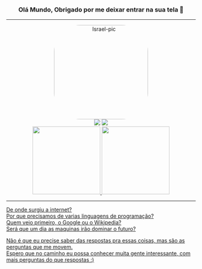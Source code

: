 ### <p align="center">Olá Mundo, Obrigado por me deixar entrar na sua tela 👋

***

<div align="center">
  <img alt="Israel-pic" height="250" style="border-radius: 70px;" src="https://media-exp1.licdn.com/dms/image/D4D03AQEZr3VmJviEXw/profile-displayphoto-shrink_800_800/0/1664897113777?e=1671062400&v=beta&t=EP_SiFf4yKuOL7LJIthUXHoyAxeSIV9EQ4r3KVvcrfc">
</div>

<div align="center"> 
  <a href="https://instagram.com/webcarneiro" target="_blank"><img src="https://img.shields.io/badge/-Instagram-%23E4405F?style=for-the-badge&logo=instagram&logoColor=white" target="_blank"></a>
  <a href="https://www.linkedin.com/in/israel-carneiro-de-oliveira-242171240" target="_blank"><img src="https://img.shields.io/badge/-LinkedIn-%230077B5?style=for-the-badge&logo=linkedin&logoColor=white" target="_blank"></a> 
</div>

<link href="style.css" rel="stylesheet">
<div align="center">
  <a href="https://github.com/Israel-Carneiro">
  <img height="180em" src="https://github-readme-stats.vercel.app/api?username=Israel-Carneiro&count_private=true&theme=github_dark&show_icons=true&border_radius=37&card_width=400"/>
  <img height="180em" src="https://github-readme-stats.vercel.app/api/top-langs/?username=Israel-Carneiro&layout=compact&theme=github_dark&border_radius=27&card_width=400"/>
</div>

***

<div>
  <p>De onde surgiu a internet?<br>
  Por que precisamos de varias linguagens de programação?<br>
  Quem veio primeiro, o Google ou o Wikipedia?<br>
  Será que um dia as maquinas irão dominar o futuro?<br>

  Não é que eu precise saber das respostas pra essas coisas, mas são as perguntas que me movem.<br>
  Espero que no caminho eu possa conhecer muita gente interessante, com mais perguntas do que respostas :)
</div>
